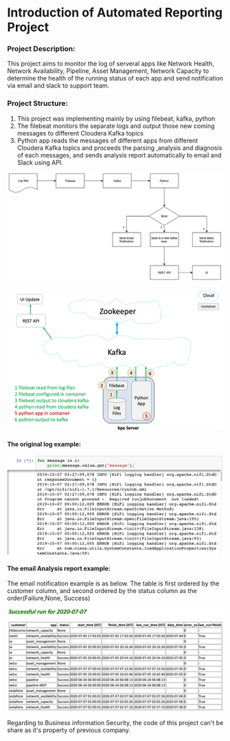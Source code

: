 # Introduction of Automated Reporting Project

### Project Description:

This project aims to monitor the log of serveral apps like Network Health, Network Availability, Pipeline, Asset Management, Network Capacity to determine the health of the running status of each app and send notification via email and slack to support team. 

### Project Structure:
1. This project was implementing mainly by using filebeat, kafka, python 
2. The filebeat monitors the separate logs and output those new coming messages to different Cloudera Kafka topics
3. Python app reads the messages of different apps from different Cloudera Kafka topics and proceeds the parsing ,analysis and diagnosis of each messages, and sends analysis report automatically to email and Slack using API. 

![alt text](job_flow1.png)


![alt text](job_flow2.png)




#### The original log example:

![alt text](log_example.png)

#### The email Analysis report example:

The email notification example is as below. The table is first ordered by the customer column, and  second ordered by the status column as the order(Failure,None, Success)

![alt text](email_example.png)


Regarding to Business information Security, the code of this project can't be share as it's property of previous company.















